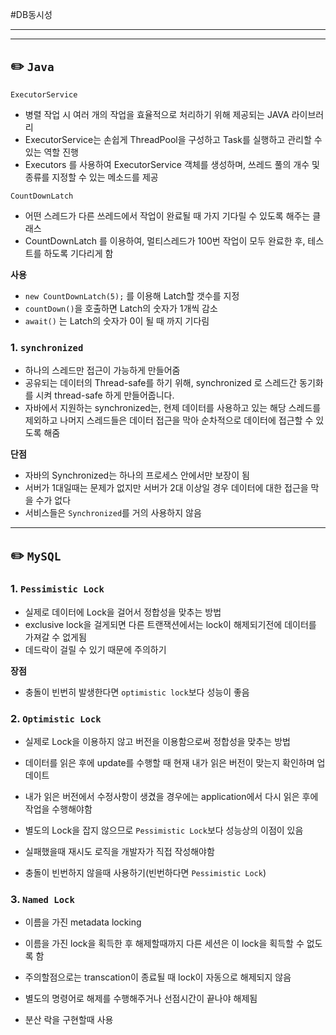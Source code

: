 #DB동시성

---
---
## ✏️ `Java`

`ExecutorService`
- 병렬 작업 시 여러 개의 작업을 효율적으로 처리하기 위해 제공되는 JAVA 라이브러리
- ExecutorService는 손쉽게 ThreadPool을 구성하고 Task를 실행하고 관리할 수 있는 역할 진행
- Executors 를 사용하여 ExecutorService 객체를 생성하며, 쓰레드 풀의 개수 및 종류를 지정할 수 있는 메소드를 제공

`CountDownLatch`
- 어떤 스레드가 다른 쓰레드에서 작업이 완료될 때 가지 기다릴 수 있도록 해주는 클래스
- CountDownLatch 를 이용하여, 멀티스레드가 100번 작업이 모두 완료한 후, 테스트를 하도록 기다리게 함

**사용**
- `new CountDownLatch(5);` 를 이용해 Latch할 갯수를 지정
- `countDown()`을 호출하면 Latch의 숫자가 1개씩 감소
- `await()` 는 Latch의 숫자가 0이 될 때 까지 기다림

### 1. `synchronized`
- 하나의 스레드만 접근이 가능하게 만들어줌
- 공유되는 데이터의 Thread-safe를 하기 위해, synchronized 로 스레드간 동기화를 시켜 thread-safe 하게 만들어줍니다.
- 자바에서 지원하는 synchronized는, 현제 데이터를 사용하고 있는 해당 스레드를 제외하고 나머지 스레드들은 데이터 접근을 막아 순차적으로 데이터에 접근할 수 있도록 해줌

**단점**
- 자바의 Synchronized는 하나의 프로세스 안에서만 보장이 됨
- 서버가 1대일때는 문제가 없지만 서버가 2대 이상일 경우 데이터에 대한 접근을 막을 수가 없다
- 서비스들은 `Synchronized`를 거의 사용하지 않음


---
## ✏️ `MySQL`
### 1. `Pessimistic Lock`
- 실제로 데이터에 Lock을 걸어서 정합성을 맞추는 방법
- exclusive lock을 걸게되면 다른 트랜잭션에서는 lock이 해제되기전에 데이터를 가져갈 수 없게됨
- 데드락이 걸릴 수 있기 때문에 주의하기

**장점**
- 충돌이 빈번히 발생한다면 `optimistic lock`보다 성능이 좋음



### 2. `Optimistic Lock`
- 실제로 Lock을 이용하지 않고 버전을 이용함으로써 정합성을 맞추는 방법
- 데이터를 읽은 후에 update를 수행할 때 현재 내가 읽은 버전이 맞는지 확인하며 업데이트
- 내가 읽은 버전에서 수정사항이 생겼을 경우에는 application에서 다시 읽은 후에 작업을 수행해야함

- 별도의 Lock을 잡지 않으므로 `Pessimistic Lock`보다 성능상의 이점이 있음
- 실패했을때 재시도 로직을 개발자가 직접 작성해야함
- 충돌이 빈번하지 않을때 사용하기(빈번하다면 `Pessimistic Lock`)


### 3. `Named Lock`
- 이름을 가진 metadata locking
- 이름을 가진 lock을 획득한 후 해제할때까지 다른 세션은 이 lock을 획득할 수 없도록 함
- 주의할점으로는 transcation이 종료될 때 lock이 자동으로 해제되지 않음
- 별도의 명령어로 해제를 수행해주거나 선점시간이 끝나야 해제됨

- 분산 락을 구현할때 사용
